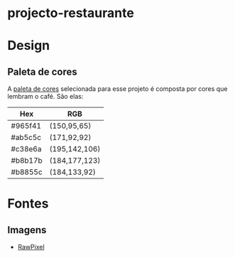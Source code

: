 # projecto-restaurante

# Design

## Paleta de cores

A [paleta de cores](https://www.color-hex.com/color-palette/3533) selecionada para esse projeto é composta por cores que lembram o café. São elas:

| Hex  | RGB |
| ------------- | ------------- |
| #965f41  | (150,95,65)   |
| #ab5c5c  | (171,92,92)   |
| #c38e6a  | (195,142,106) |
| #b8b17b  | (184,177,123) |
| #b8855c  | (184,133,92)  |

# Fontes

## Imagens
   - [RawPixel](https://www.rawpixel.com/search/coffee%20logo?page=1&path=_topics&sort=curated)